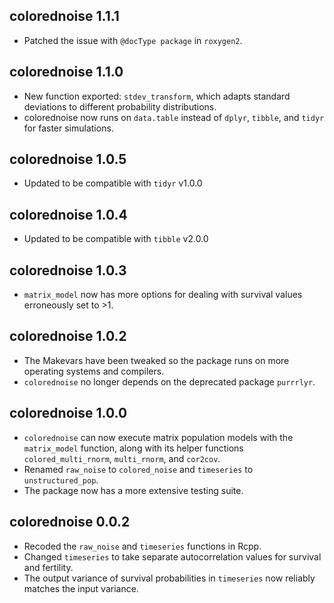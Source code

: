## colorednoise 1.1.1
* Patched the issue with `@docType package` in `roxygen2`.

## colorednoise 1.1.0

* New function exported: `stdev_transform`, which adapts standard deviations to different probability distributions.
* colorednoise now runs on `data.table` instead of `dplyr`, `tibble`, and `tidyr` for faster simulations.

## colorednoise 1.0.5

* Updated to be compatible with `tidyr` v1.0.0

## colorednoise 1.0.4

* Updated to be compatible with `tibble` v2.0.0

## colorednoise 1.0.3

* `matrix_model` now has more options for dealing with survival values erroneously set to >1.

## colorednoise 1.0.2

* The Makevars have been tweaked so the package runs on more operating systems and compilers.
* `colorednoise` no longer depends on the deprecated package `purrrlyr`.

## colorednoise 1.0.0

* `colorednoise` can now execute matrix population models with the `matrix_model` function, along with its helper functions `colored_multi_rnorm`, `multi_rnorm`, and `cor2cov`.
* Renamed `raw_noise` to `colored_noise` and `timeseries` to `unstructured_pop`.
* The package now has a more extensive testing suite.

## colorednoise 0.0.2

* Recoded the `raw_noise` and `timeseries` functions in Rcpp.
* Changed `timeseries` to take separate autocorrelation values for survival and fertility.
* The output variance of survival probabilities in `timeseries` now reliably matches the input variance.
